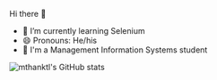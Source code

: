 Hi there 👋

- 🌱 I’m currently learning Selenium
- 😄 Pronouns: He/his
- 🏫 I'm a Management Information Systems student

![mthanktl's GitHub stats]([https://github-readme-stats.vercel.app/api?username=mthanktl&theme=dark&show_icons=true](https://github-readme-stats.vercel.app/api?username=anuraghazra&show_icons=true&theme=radical))



